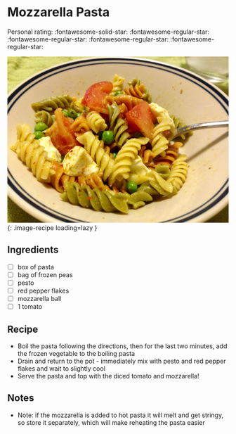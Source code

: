 <!-- Do not modify sections with "AUTO-*". They are updated by make.py -->

# Mozzarella Pasta

<!-- rating=1; (User can specify rating on scale of 1-5) -->
<!-- AUTO-UserRating -->
Personal rating: :fontawesome-solid-star: :fontawesome-regular-star: :fontawesome-regular-star: :fontawesome-regular-star: :fontawesome-regular-star:
<!-- /AUTO-UserRating -->

<!-- AUTO-Image -->
![mozzarella_pasta.jpg](./mozzarella_pasta.jpg){: .image-recipe loading=lazy }
<!-- /AUTO-Image -->

## Ingredients

* [ ] box of pasta
* [ ] bag of frozen peas
* [ ] pesto
* [ ] red pepper flakes
* [ ] mozzarella ball
* [ ] 1 tomato

## Recipe

* Boil the pasta following the directions, then for the last two minutes, add the frozen vegetable to the boiling pasta
* Drain and return to the pot - immediately mix with pesto and red pepper flakes and wait to slightly cool
* Serve the pasta and top with the diced tomato and mozzarella!

## Notes

* Note: if the mozzarella is added to hot pasta it will melt and get stringy, so store it separately, which will make reheating the pasta easier
